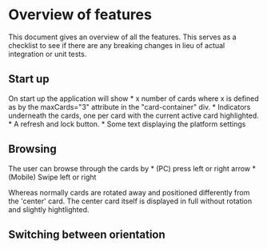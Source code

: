 # Overview of features

This document gives an overview of all the features. This serves as a checklist to see if there are any breaking changes in lieu of actual integration or unit tests.

## Start up
On start up the application will show
    * x number of cards where x is defined as by the maxCards="3" attribute in the "card-container" div.
    * Indicators underneath the cards, one per card with the current active card highlighted.
    * A refresh and lock button.
    * Some text displaying the platform settings

## Browsing
The user can browse through the cards by
    * (PC) press left or right arrow
    * (Mobile) Swipe left or right

Whereas normally cards are rotated away and positioned differently from the 'center' card. The center card itself is displayed in full without rotation and slightly hightlighted. 

## Switching between orientation